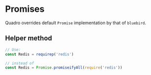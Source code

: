 # Promises

Quadro overrides default `Promise` implementation by that of `bluebird`.

## Helper method

```js
// Use:
const Redis = requirep('redis')

// instead of
const Redis = Promise.promiseifyAll(require('redis'))
```
